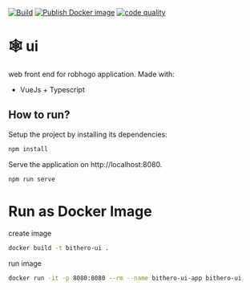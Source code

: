 [![Build](https://github.com/kwetterr/ui/actions/workflows/build.yml/badge.svg)](https://github.com/robhogo/ui/actions/workflows/build.yml)
[![Publish Docker image](https://github.com/kwetterr/ui/actions/workflows/docker-publish.yml/badge.svg)](https://github.com/robhogo/ui/actions/workflows/docker-publish.yml)
[![code quality](https://github.com/kwetterr/ui/actions/workflows/docker-publish.yml/badge.svg)](https://github.com/robhogo/ui/actions/workflows/codeql-analysis.yml)

# 🕸️ ui
web front end for robhogo application. Made with:
- VueJs + Typescript

## How to run?
Setup the project by installing its dependencies:
```zsh
npm install
```

Serve the application on http://localhost:8080.
```zsh
npm run serve
```


# Run as Docker Image
create image
```zsh
docker build -t bithero-ui .
```

run image
```zsh
docker run -it -p 8080:8080 --rm --name bithero-ui-app bithero-ui
```


